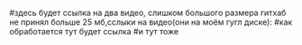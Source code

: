 #здесь будет ссылка на два видео, слишком большого размера гитхаб не принял больше 25 мб,сслыки на видео(они на моём гугл диске):
#как обработается тут будет ссылка
#и тут тоже
